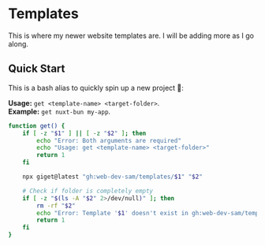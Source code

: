 # Templates

This is where my newer website templates are. I will be adding more as I go along.

## Quick Start

This is a bash alias to quickly spin up a new project 🎉:<br>

**Usage:** `get <template-name> <target-folder>`. <br>
**Example:** `get nuxt-bun my-app`.<br>

```bash
function get() {
    if [ -z "$1" ] || [ -z "$2" ]; then
        echo "Error: Both arguments are required"
        echo "Usage: get <template-name> <target-folder>"
        return 1
    fi

    npx giget@latest "gh:web-dev-sam/templates/$1" "$2"

    # Check if folder is completely empty
    if [ -z "$(ls -A "$2" 2>/dev/null)" ]; then
        rm -rf "$2"
        echo "Error: Template '$1' doesn't exist in gh:web-dev-sam/templates/"
        return 1
    fi
}
```
